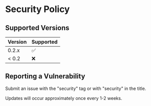 # Security Policy

## Supported Versions

| Version | Supported          |
| ------- | ------------------ |
| 0.2.x   | :white_check_mark: |
| < 0.2   | :x:                |

## Reporting a Vulnerability

Submit an issue with the "security" tag or with "security" in the title.

Updates will occur approximately once every 1-2 weeks.
